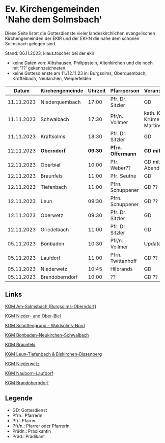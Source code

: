 # Ev. Kirchengemeinden<br>'Nahe dem Solmsbach'
Diese Seite listet die Gottesdienste vieler landeskirchlichen evangelischen Kirchengemeinden
der EKIR und der EKHN die nahe dem schönen Solmsbach gelegen sind.

Stand: 06.11.2023, klaus.toscher bei der ekir
- keine Daten von: Albshausen, Philippstein, Altenkirchen und die noch mit '??' gekennzeichneten
- keine Gottesdienste am 11./12.11.23 in: Burgsolms, Oberquembach, Kröffelbach, Neukirchen, Weiperfelden

Datum        | Kirchengemeinde | Uhrzeit    | Pfarrperson       | Veranstaltung |
------------ | --------------- | ---------- | ----------------- | ------------- |
11.11.2023   | Niederquembach  | 17:00      | Pfr. Dr. Sitzler  | GD            |
11.11.2023   | Schwalbach      | 17:30      | Pfr/n. Vollmer    | kath. Kirche, Krümel GD mit Martinsumzug |
11.11.2023   | Kraftsolms      | 18:30      | Pfr. Dr. Sitzler  | GD            |
12.11.2023   | **Oberndorf**   | **09:30**  | **Pfrn. Offermann**    | **GD mit Taufe**  | 
12.11.2023   | Oberbiel        | 10:00      | Pfr. Weber??      | GD mit Abendmahl |
12.11.2023   | Braunfels       | 11:00      | Pfr. Seuthe       | GD            |
12.11.2023   | Tiefenbach      | 11:00      | Pfrn. Schuppener  | GD  ??        |
12.11.2023   | Leun            | 09:30      | Pfrn. Schuppener  | GD  ??        |
12.11.2023   | Oberwetz        | 09:30      | Pfr. Dr. Sitzler  | GD            |
12.11.2023   | Griedelbach     | 11:00      | Pfr. Dr. Sitzler  | GD            |
05.11.2023   | Bonbaden        | 10:30      | Pfr/n. Vollmer    | Update GD     |
05.11.2023   | Laufdorf        | 11:00      | Pfrn. Twittenhoff | GD  ??        |
05.11.2023   | Niederwetz      | 10:45      | Hilbrands         | GD            |
05.11.2023   | Brandoberndorf  | 10:00      | ??                | GD  ??        |


## Links

[KGM Am-Solmsbach (Burgsolms-Oberndorf)](https://burgsolms.ekir.de)

[KGM Nieder- und Ober-Biel](http://www.kirche-niederbiel.de/termine)

[KGM Schöffengrund - Waldsolms-Nord](https://schoeffengrund-waldsolms.ekir.de)

[KGM Bonbaden-Neukirchen-Schwalbach](https://www.evangelisch-bonbaden-schwalbach-neukirchen.de/gottesdienste/)

[KGM Braunfels](https://www.evangelisch-in-braunfels.de)

[KGM Leun-Tiefenbach & Biskirchen-Bissenberg](https://ol.wittich.de/titel/1108/)

[KGM Niederwetz](https://www.kirchengemeinde-nwrk.de/gemeinde-info/niederwetz/)

[KGM Nauborn-Laufdorf](https://ol.wittich.de/titel/1161/)

[KGM Brandoberndorf](https://ol.wittich.de/titel/1212/)


## Legende
- GD: Gottesdienst
- Pfrn.: Pfarrerin
- Pfr.: Pfarrer
- Pfr/n.: Pfarrer oder Pfarrerin
- Prädn.: Prädikantin
- Präd.: Prädikant

